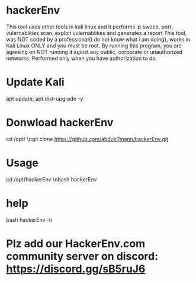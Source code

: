# hackerEnv
This tool uses other tools in kali linux and it performs ip sweep, port, vulernablities scan, exploit vulernablities and generates a report
This tool, was NOT coded by a professional{I do not know what i am doing}, works in Kali Linux ONLY and you must be root.
By running this program, you are agreeing on NOT running it aginst any public, corporate or unauthorized networks.
Performed only when you have authorization to do.
# Update Kali
apt update; apt dist-upgrade -y

# Donwload hackerEnv
cd /opt/
\ngit clone https://github.com/abdulr7mann/hackerEnv.git

# Usage
cd /opt/hackerEnv
\nbash hackerEnv

# help
bash hackerEnv -h

# Plz add our HackerEnv.com community server on discord: https://discord.gg/sB5ruJ6
